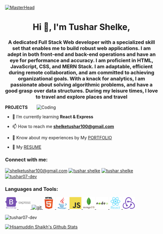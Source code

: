 [![MasterHead](https://raw.githubusercontent.com/PolarBearGG/PolarBearGG/master/web-developer.gif)](https://raw.githubusercontent.com/PolarBearGG/PolarBearGG/master/web-developer.gif)

<h1 align="center">Hi 👋, I'm Tushar Shelke,</h1>
<h3 align="center">A dedicated Full Stack Web developer with a specialized skill set that enables me to build robust web applications. I am adept in both front-end and back-end operations and have an eye for performance and accuracy. I am proficient in HTML, JavaScript, CSS, and MERN Stack.
I am adaptable, efficient during remote collaboration, and am committed to achieving organizational goals. With a knack for analytics, I am passionate about solving algorithmic problems, and have a good grasp over data structures.
During my leisure times, I love to travel and explore places and travel</h3>

<img align="right" alt="Coding" width="400" src="https://cdn.dribbble.com/users/1162077/screenshots/3848914/programmer.gif">

**PROJECTS**

- 🌱 I’m currently learning **React & Express**

- 📫 How to reach me **shelketushar100@gmail.com**

- 📄 Know about my experiences by My <a href="https://tushar-portfolio-06.netlify.app/" target="blank">PORTFOLIO </a>

- 📜 My <a href="https://drive.google.com/file/d/1d6Lj8hjiSdBslj81odgwvvtviPa8Qt02/view?usp=sharing" target="blank">RESUME </a>


<h3 align="left">Connect with me:</h3>
<p align="left">
<a href="https://twitter.com/shelketushar100@gmail.com" target="blank"><img align="center" src="https://raw.githubusercontent.com/rahuldkjain/github-profile-readme-generator/master/src/images/icons/Social/twitter.svg" alt="shelketushar100@gmail.com" height="30" width="40" /></a>
<a href="https://www.linkedin.com/in/shelketushar/" target="blank"><img align="center" src="https://raw.githubusercontent.com/rahuldkjain/github-profile-readme-generator/master/src/images/icons/Social/linked-in-alt.svg" alt="tushar shelke" height="30" width="40" /></a>
<a href="https://fb.com/tushar shelke" target="blank"><img align="center" src="https://raw.githubusercontent.com/rahuldkjain/github-profile-readme-generator/master/src/images/icons/Social/facebook.svg" alt="tushar shelke" height="30" width="40" /></a>
<a href="https://instagram.com/ellite_07" target="blank"><img align="center" src="https://raw.githubusercontent.com/rahuldkjain/github-profile-readme-generator/master/src/images/icons/Social/instagram.svg" alt="tushar07-dev" height="30" width="40" /></a>
</p>

<h3 align="left">Languages and Tools:</h3>
<p align="left"> <a href="https://getbootstrap.com" target="_blank" rel="noreferrer"> <img src="https://raw.githubusercontent.com/devicons/devicon/master/icons/bootstrap/bootstrap-plain-wordmark.svg" alt="bootstrap" width="40" height="40"/> </a> <a href="https://expressjs.com" target="_blank" rel="noreferrer"> <img src="https://raw.githubusercontent.com/devicons/devicon/master/icons/express/express-original-wordmark.svg" alt="express" width="40" height="40"/> </a> <a href="https://git-scm.com/" target="_blank" rel="noreferrer"> <img src="https://www.vectorlogo.zone/logos/git-scm/git-scm-icon.svg" alt="git" width="40" height="40"/> </a> <a href="https://www.w3.org/html/" target="_blank" rel="noreferrer"> <img src="https://raw.githubusercontent.com/devicons/devicon/master/icons/html5/html5-original-wordmark.svg" alt="html5" width="40" height="40"/> </a> <a href="https://www.java.com" target="_blank" rel="noreferrer"> <img src="https://raw.githubusercontent.com/devicons/devicon/master/icons/java/java-original.svg" alt="java" width="40" height="40"/> </a> <a href="https://developer.mozilla.org/en-US/docs/Web/JavaScript" target="_blank" rel="noreferrer"> <img src="https://raw.githubusercontent.com/devicons/devicon/master/icons/javascript/javascript-original.svg" alt="javascript" width="40" height="40"/> </a> <a href="https://www.mongodb.com/" target="_blank" rel="noreferrer"> <img src="https://raw.githubusercontent.com/devicons/devicon/master/icons/mongodb/mongodb-original-wordmark.svg" alt="mongodb" width="40" height="40"/> </a> <a href="https://nodejs.org" target="_blank" rel="noreferrer"> <img src="https://raw.githubusercontent.com/devicons/devicon/master/icons/nodejs/nodejs-original-wordmark.svg" alt="nodejs" width="40" height="40"/> </a> <a href="https://reactjs.org/" target="_blank" rel="noreferrer"> <img src="https://raw.githubusercontent.com/devicons/devicon/master/icons/react/react-original-wordmark.svg" alt="react" width="40" height="40"/> </a> <a href="https://redux.js.org" target="_blank" rel="noreferrer"> <img src="https://raw.githubusercontent.com/devicons/devicon/master/icons/redux/redux-original.svg" alt="redux" width="40" height="40"/> </a> </p>


<div>

<p>
<img align="center" src="https://github-readme-stats.vercel.app/api/top-langs?username=tushar07-dev&show_icons=true&locale=en&layout=compact" alt="tushar07-dev" /></p>

 <a href="https://github.com/Hisam-94/github-readme-stats"><img alt="Hisamuddin Shaikh's Github Stats" src="https://github-readme-stats.vercel.app/api?username=Hisam-94&show_icons=true&count_private=true&theme=react&hide=issues,contribs&hide_border=true&bg_color=0D1117" height="150" /></a>
 </div>
